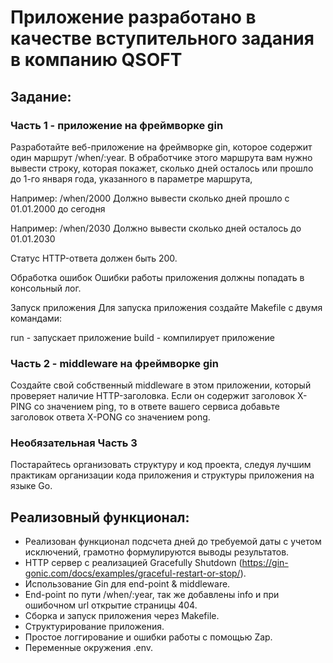 # Приложение разработано в качестве вступительного задания в компанию QSOFT

## Задание:

### Часть 1 - приложение на фреймворке gin
Разработайте веб-приложение на фреймворке gin, которое содержит один маршрут /when/:year. В обработчике этого маршрута вам нужно вывести строку, которая покажет, сколько дней осталось или прошло до 1-го января года, указанного в параметре маршрута,

Например: /when/2000 Должно вывести сколько дней прошло с 01.01.2000 до сегодня

Например: /when/2030 Должно вывести сколько дней осталось до 01.01.2030

Статус HTTP-ответа должен быть 200.

Обработка ошибок
Ошибки работы приложения должны попадать в консольный лог.

Запуск приложения
Для запуска приложения создайте Makefile с двумя командами:

run - запускает приложение
build - компилирует приложение
### Часть 2 - middleware на фреймворке gin
Создайте свой собственный middleware в этом приложении, который проверяет наличие HTTP-заголовка. Если он содержит заголовок X-PING со значением ping, то в ответе вашего сервиса добавьте заголовок ответа X-PONG со значением pong.

### Необязательная Часть 3
Постарайтесь организовать структуру и код проекта, следуя лучшим практикам организации кода приложения и структуры приложения на языке Go.

## Реализовный функционал:

- Реализован функционал подсчета дней до требуемой даты с учетом исключений, грамотно формулируются выводы результатов.
- HTTP сервер с реализацией Gracefully Shutdown (https://gin-gonic.com/docs/examples/graceful-restart-or-stop/).
- Использование Gin для end-point & middleware.
- End-point по пути /when/:year, так же добавлены info и при ошибочном url открытие страницы 404.
- Сборка и запуск приложения через Makefile.
- Структурирование приложения.
- Простое логгирование и ошибки работы с помощью Zap.
- Переменные окружения .env.

